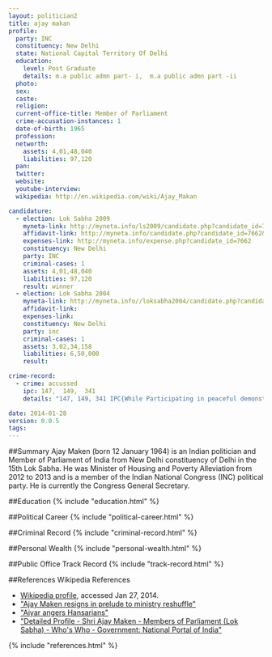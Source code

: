 ```yaml
---
layout: politician2
title: ajay makan
profile: 
  party: INC
  constituency: New Delhi
  state: National Capital Territory Of Delhi
  education: 
    level: Post Graduate
    details: m.a public admn part- i,  m.a public admn part -ii
  photo: 
  sex: 
  caste: 
  religion: 
  current-office-title: Member of Parliament
  crime-accusation-instances: 1
  date-of-birth: 1965
  profession: 
  networth: 
    assets: 4,01,48,040
    liabilities: 97,120
  pan: 
  twitter: 
  website: 
  youtube-interview: 
  wikipedia: http://en.wikipedia.com/wiki/Ajay_Makan

candidature: 
  - election: Lok Sabha 2009
    myneta-link: http://myneta.info/ls2009/candidate.php?candidate_id=7662
    affidavit-link: http://myneta.info/candidate.php?candidate_id=7662&scan=original
    expenses-link: http://myneta.info/expense.php?candidate_id=7662
    constituency: New Delhi 
    party: INC
    criminal-cases: 1
    assets: 4,01,48,040
    liabilities: 97,120
    result: winner 
  - election: Lok Sabha 2004
    myneta-link: http://myneta.info//loksabha2004/candidate.php?candidate_id=2795
    affidavit-link: 
    expenses-link: 
    constituency: New Delhi 
    party: inc
    criminal-cases: 1
    assets: 3,02,34,158
    liabilities: 6,50,000
    result:  

crime-record: 
  - crime: accussed
    ipc: 147,  149,  341
    details: "147, 149, 341 IPC{While Participating in peaceful demonstration against State Government of Madhya Pradesh at khalghat Distt Dhar(M.P.)}Judicial magistrate First Class,Dharampuri,Distt-Dhar,Madhya Pradesh Case No.415/2005, Date-11/12/2005,PS-Dhamnod,Distt.-Dhar,Madhya Pradesh, Challan Vide No.197/06 Filed on 26.06.2006" 

date: 2014-01-28
version: 0.0.5
tags: 
---
```

##Summary
Ajay Maken (born 12 January 1964) is an Indian politician and Member of Parliament of India from New Delhi constituency of Delhi in the 15th Lok Sabha. He was Minister of Housing and Poverty Alleviation from 2012 to 2013 and is a member of the Indian National Congress (INC) political party. He is currently the Congress General Secretary.




##Education
{% include "education.html" %}


##Political Career
{% include "political-career.html" %}


##Criminal Record
{% include "criminal-record.html" %}


##Personal Wealth
{% include "personal-wealth.html" %}


##Public Office Track Record
{% include "track-record.html" %}


##References
Wikipedia References
- [Wikipedia profile]({{page.profile.wikipedia}}), accessed Jan 27, 2014.
- ["Ajay Maken resigns in prelude to ministry reshuffle"][wiki1]
- ["Aiyar angers Hansarians"][wiki2]
- ["Detailed Profile - Shri Ajay Maken - Members of Parliament (Lok Sabha) - Who's Who - Government: National Portal of India"][wiki3]

[wiki1]: http://www.indianexpress.com/news/ajay-maken-resigns-in-prelude-to-ministry-reshuffle/1129711/
[wiki2]: http://www.telegraphindia.com/1110913/jsp/nation/story_14500529.jsp
[wiki3]: http://india.gov.in/govt/loksabhampbiodata.php?mpcode=4075


{% include "references.html" %}